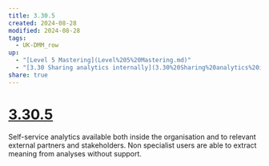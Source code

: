 ```yaml
---
title: 3.30.5
created: 2024-08-28
modified: 2024-08-28
tags:
  - UK-DMM_row
up:
  - "[Level 5 Mastering](Level%205%20Mastering.md)"
  - "[3.30 Sharing analytics internally](3.30%20Sharing%20analytics%20internally.md)"
share: true
---
```

# [3.30.5](3.30.5.md)

Self-service analytics available both inside the organisation and to relevant external partners and stakeholders. Non specialist users are able to extract meaning from analyses without support.

